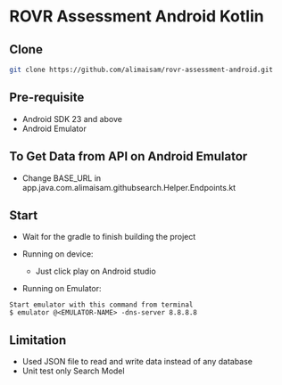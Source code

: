 # ROVR Assessment Android Kotlin

## Clone

```bash
git clone https://github.com/alimaisam/rovr-assessment-android.git
```

## Pre-requisite

- Android SDK 23 and above
- Android Emulator

## To Get Data from API on Android Emulator

- Change BASE_URL in app.java.com.alimaisam.githubsearch.Helper.Endpoints.kt

## Start

- Wait for the gradle to finish building the project

- Running on device: 
    - Just click play on Android studio
    
- Running on Emulator: 
```
Start emulator with this command from terminal 
$ emulator @<EMULATOR-NAME> -dns-server 8.8.8.8
```

## Limitation

* Used JSON file to read and write data instead of any database
* Unit test only Search Model
